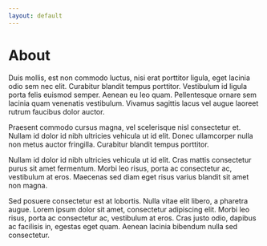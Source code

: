 ```yaml
---
layout: default
---
```


# About

Duis mollis, est non commodo luctus, nisi erat porttitor ligula, eget lacinia odio sem nec elit. Curabitur blandit tempus porttitor. Vestibulum id ligula porta felis euismod semper. Aenean eu leo quam. Pellentesque ornare sem lacinia quam venenatis vestibulum. Vivamus sagittis lacus vel augue laoreet rutrum faucibus dolor auctor.

Praesent commodo cursus magna, vel scelerisque nisl consectetur et. Nullam id dolor id nibh ultricies vehicula ut id elit. Donec ullamcorper nulla non metus auctor fringilla. Curabitur blandit tempus porttitor.

Nullam id dolor id nibh ultricies vehicula ut id elit. Cras mattis consectetur purus sit amet fermentum. Morbi leo risus, porta ac consectetur ac, vestibulum at eros. Maecenas sed diam eget risus varius blandit sit amet non magna.

Sed posuere consectetur est at lobortis. Nulla vitae elit libero, a pharetra augue. Lorem ipsum dolor sit amet, consectetur adipiscing elit. Morbi leo risus, porta ac consectetur ac, vestibulum at eros. Cras justo odio, dapibus ac facilisis in, egestas eget quam. Aenean lacinia bibendum nulla sed consectetur.

